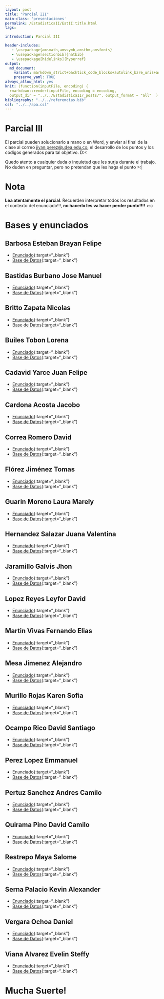 ```yaml
---
layout: post
title: "Parcial III"
main-class: 'presentaciones'
permalink: /EstadisticaII/EstII:title.html
tags:

introduction: Parcial III

header-includes:
   - \usepackage{amsmath,amssymb,amsthm,amsfonts}
   - \usepackage[sectionbib]{natbib}
   - \usepackage[hidelinks]{hyperref}
output:
  md_document:
    variant: markdown_strict+backtick_code_blocks+autolink_bare_uris+ascii_identifiers+tex_math_single_backslash
    preserve_yaml: TRUE
always_allow_html: yes   
knit: (function(inputFile, encoding) {
  rmarkdown::render(inputFile, encoding = encoding,
  output_dir = "../../EstadisticaII/_posts/", output_format = "all"  ) })
bibliography: "../../referencias.bib"
csl: "../../apa.csl"
---
```


# Parcial III

El parcial pueden solucionarlo a mano o en Word, y enviar al final de la
clase al correo <jivan.perez@udea.edu.co>, el desarrollo de los puntos y
los códigos generados para tal objetivo. D:&lt;

Quedo atento a cualquier duda o inquietud que les surja durante el
trabajo. No duden en preguntar, pero no pretendan que les haga el punto
&gt;:|

# Nota

**Lea atentamente el parcial**. Recuerden interpretar todos los
resultados en el contexto del enunciado!!!, **no hacerlo les va hacer
perder punto!!!!** &gt;:c

# Bases y enunciados

## Barbosa Esteban Brayan Felipe

-   [Enunciado](https://github.com/jiperezga/jiperezga.github.io/raw/master/Dataset/Parcial/T1005028536.pdf){:target=“\_blank”}
-   [Base de
    Datos](https://github.com/jiperezga/jiperezga.github.io/raw/master/Dataset/Parcial/B1005028536.csv){:target=“\_blank”}

## Bastidas Burbano Jose Manuel

-   [Enunciado](https://github.com/jiperezga/jiperezga.github.io/raw/master/Dataset/Parcial/T1138524086.pdf){:target=“\_blank”}
-   [Base de
    Datos](https://github.com/jiperezga/jiperezga.github.io/raw/master/Dataset/Parcial/B1138524086.csv){:target=“\_blank”}

## Britto Zapata Nicolas

-   [Enunciado](https://github.com/jiperezga/jiperezga.github.io/raw/master/Dataset/Parcial/T1035305565.pdf){:target=“\_blank”}
-   [Base de
    Datos](https://github.com/jiperezga/jiperezga.github.io/raw/master/Dataset/Parcial/B1035305565.csv){:target=“\_blank”}

## Builes Tobon Lorena

-   [Enunciado](https://github.com/jiperezga/jiperezga.github.io/raw/master/Dataset/Parcial/T1001228196.pdf){:target=“\_blank”}
-   [Base de
    Datos](https://github.com/jiperezga/jiperezga.github.io/raw/master/Dataset/Parcial/B1001228196.csv){:target=“\_blank”}

## Cadavid Yarce Juan Felipe

-   [Enunciado](https://github.com/jiperezga/jiperezga.github.io/raw/master/Dataset/Parcial/T1044102034.pdf){:target=“\_blank”}
-   [Base de
    Datos](https://github.com/jiperezga/jiperezga.github.io/raw/master/Dataset/Parcial/B1044102034.csv){:target=“\_blank”}

## Cardona Acosta Jacobo

-   [Enunciado](https://github.com/jiperezga/jiperezga.github.io/raw/master/Dataset/Parcial/T1089931364.pdf){:target=“\_blank”}
-   [Base de
    Datos](https://github.com/jiperezga/jiperezga.github.io/raw/master/Dataset/Parcial/B1089931364.csv){:target=“\_blank”}

## Correa Romero David

-   [Enunciado](https://github.com/jiperezga/jiperezga.github.io/raw/master/Dataset/Parcial/T1000557127.pdf){:target=“\_blank”}
-   [Base de
    Datos](https://github.com/jiperezga/jiperezga.github.io/raw/master/Dataset/Parcial/B1000557127.csv){:target=“\_blank”}

## Flórez Jiménez Tomas

-   [Enunciado](https://github.com/jiperezga/jiperezga.github.io/raw/master/Dataset/Parcial/T1152460117.pdf){:target=“\_blank”}
-   [Base de
    Datos](https://github.com/jiperezga/jiperezga.github.io/raw/master/Dataset/Parcial/B1152460117.csv){:target=“\_blank”}

## Guarin Moreno Laura Marely

-   [Enunciado](https://github.com/jiperezga/jiperezga.github.io/raw/master/Dataset/Parcial/T1020104926.pdf){:target=“\_blank”}
-   [Base de
    Datos](https://github.com/jiperezga/jiperezga.github.io/raw/master/Dataset/Parcial/B1020104926.csv){:target=“\_blank”}

## Hernandez Salazar Juana Valentina

-   [Enunciado](https://github.com/jiperezga/jiperezga.github.io/raw/master/Dataset/Parcial/T1193579747.pdf){:target=“\_blank”}
-   [Base de
    Datos](https://github.com/jiperezga/jiperezga.github.io/raw/master/Dataset/Parcial/B1193579747.csv){:target=“\_blank”}

## Jaramillo Galvis Jhon

-   [Enunciado](https://github.com/jiperezga/jiperezga.github.io/raw/master/Dataset/Parcial/T1004347892.pdf){:target=“\_blank”}
-   [Base de
    Datos](https://github.com/jiperezga/jiperezga.github.io/raw/master/Dataset/Parcial/B1004347892.csv){:target=“\_blank”}

## Lopez Reyes Leyfor David

-   [Enunciado](https://github.com/jiperezga/jiperezga.github.io/raw/master/Dataset/Parcial/T1083876251.pdf){:target=“\_blank”}
-   [Base de
    Datos](https://github.com/jiperezga/jiperezga.github.io/raw/master/Dataset/Parcial/B1083876251.csv){:target=“\_blank”}

## Martin Vivas Fernando Elias

-   [Enunciado](https://github.com/jiperezga/jiperezga.github.io/raw/master/Dataset/Parcial/T1017250715.pdf){:target=“\_blank”}
-   [Base de
    Datos](https://github.com/jiperezga/jiperezga.github.io/raw/master/Dataset/Parcial/B1017250715.csv){:target=“\_blank”}

## Mesa Jimenez Alejandro

-   [Enunciado](https://github.com/jiperezga/jiperezga.github.io/raw/master/Dataset/Parcial/T1192832074.pdf){:target=“\_blank”}
-   [Base de
    Datos](https://github.com/jiperezga/jiperezga.github.io/raw/master/Dataset/Parcial/B1192832074.csv){:target=“\_blank”}

## Murillo Rojas Karen Sofia

-   [Enunciado](https://github.com/jiperezga/jiperezga.github.io/raw/master/Dataset/Parcial/T1000445568.pdf){:target=“\_blank”}
-   [Base de
    Datos](https://github.com/jiperezga/jiperezga.github.io/raw/master/Dataset/Parcial/B1000445568.csv){:target=“\_blank”}

## Ocampo Rico David Santiago

-   [Enunciado](https://github.com/jiperezga/jiperezga.github.io/raw/master/Dataset/Parcial/T1001478035.pdf){:target=“\_blank”}
-   [Base de
    Datos](https://github.com/jiperezga/jiperezga.github.io/raw/master/Dataset/Parcial/B1001478035.csv){:target=“\_blank”}

## Perez Lopez Emmanuel

-   [Enunciado](https://github.com/jiperezga/jiperezga.github.io/raw/master/Dataset/Parcial/T1020332073.pdf){:target=“\_blank”}
-   [Base de
    Datos](https://github.com/jiperezga/jiperezga.github.io/raw/master/Dataset/Parcial/B1020332073.csv){:target=“\_blank”}

## Pertuz Sanchez Andres Camilo

-   [Enunciado](https://github.com/jiperezga/jiperezga.github.io/raw/master/Dataset/Parcial/T1137975166.pdf){:target=“\_blank”}
-   [Base de
    Datos](https://github.com/jiperezga/jiperezga.github.io/raw/master/Dataset/Parcial/B1137975166.csv){:target=“\_blank”}

## Quirama Pino David Camilo

-   [Enunciado](https://github.com/jiperezga/jiperezga.github.io/raw/master/Dataset/Parcial/T1214744036.pdf){:target=“\_blank”}
-   [Base de
    Datos](https://github.com/jiperezga/jiperezga.github.io/raw/master/Dataset/Parcial/B1214744036.csv){:target=“\_blank”}

## Restrepo Maya Salome

-   [Enunciado](https://github.com/jiperezga/jiperezga.github.io/raw/master/Dataset/Parcial/T1013457769.pdf){:target=“\_blank”}
-   [Base de
    Datos](https://github.com/jiperezga/jiperezga.github.io/raw/master/Dataset/Parcial/B1013457769.csv){:target=“\_blank”}

## Serna Palacio Kevin Alexander

-   [Enunciado](https://github.com/jiperezga/jiperezga.github.io/raw/master/Dataset/Parcial/T1048020998.pdf){:target=“\_blank”}
-   [Base de
    Datos](https://github.com/jiperezga/jiperezga.github.io/raw/master/Dataset/Parcial/B1048020998.csv){:target=“\_blank”}

## Vergara Ochoa Daniel

-   [Enunciado](https://github.com/jiperezga/jiperezga.github.io/raw/master/Dataset/Parcial/T1037642829.pdf){:target=“\_blank”}
-   [Base de
    Datos](https://github.com/jiperezga/jiperezga.github.io/raw/master/Dataset/Parcial/B1037642829.csv){:target=“\_blank”}

## Viana Alvarez Evelin Steffy

-   [Enunciado](https://github.com/jiperezga/jiperezga.github.io/raw/master/Dataset/Parcial/T1002146503.pdf){:target=“\_blank”}
-   [Base de
    Datos](https://github.com/jiperezga/jiperezga.github.io/raw/master/Dataset/Parcial/B1002146503.csv){:target=“\_blank”}

<h1>
Mucha Suerte!
</h1>
